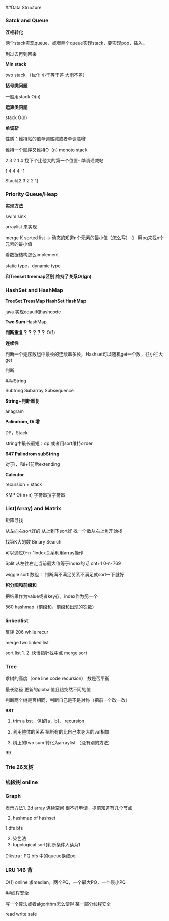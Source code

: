 ##Data Structure

### Satck and Queue

**互相转化**

两个stack实现queue，或者两个queue实现stack，要实现pop，插入。

到过去再到回来

**Min stack**

two  stack （优化 小于等于差 大雨不差）

**括号类问题**

一般用stack O(n)

**运算类问题**

stack O(n)

**单调斩**

性质：维持站的值单调递减或者单调递增

维持一个顺序又维持O（n) monoto stack

2 3 2 1 4 找下个比他大的第一个位置- 单调递减站

1 4 4 4 -1

Stack[2 3 2 2 1]

### Priority Queue/Heap

**实现方法**

swim sink

arraylist 来实现

merge K sorted list -> 动态的知道n个元素的最小值（怎么写）-》 用pq来找n个元素的最小值

看数据结构怎么implement

static type，dynamic type

**和Treeset treemap区别 维持了关系O(lgn)**

### HashSet and HashMap

**TreeSet TressMap HashSet HashMap**

java 实现eqaul和hashcode

**Two Sum** HashMap

**判断重复？？？？？** O(1) 

**连续性**

判断一个无序数组中最长的连续串多长，Hashset可以随机get一个数，往小往大get

判断

###String

Subtring Subarray Subsequence

**String+判断重复**

anagram

**Palindrom, Di 增**

DP，Stack

string中最长最短：dp 或者用sort维持order

**647 Palindrom subString**

对于i，和i+1前后extending

**Calcutor**

recursion + stack

KMP O(m+n) 字符串搜字符串

### List(Array) and Matrix

矩阵寻找

从左向右sort好的 从上到下sort好 找一个数从右上角开始找

找第K大的数  Binary Search

可以通过0-n-1index关系利用array操作

Split 从左往右走当前最大值等于index的话 cnt+1 0-n-769

wiggle sort 数组： 判断满不满足关系不满足就sort一下就好

**积分图和前缀和**

把结果作为value或者key存，index作为另一个

560 hashmap（前缀和，前缀和出现的次数）

### linkedlist

反转 206 while recur

 merge two linked list

sort list 1. 2. 快慢指针找中点 merge sort

### Tree

求树的高度（one line code recursion） 数是否平衡

最长路径 更新的global值且热突然不同的值

判断两个树是否相同，判断自己是不是对称（把前一个改一改）

**BST**

1. trim a bst，保留[a，b]， recursion 

2. 利用整体的关系 把所有的比自己本身大的val相加

3.  树上的two sum 转化为arraylist （没有别的方法）

99

### Trie 26叉树

### 线段树 online

### Graph

表示方法1. 2d array 连续空间 很不好申请，提前知道有几个节点

2. hashmap of hashset

1.dfs bfs

2. 染色法 
3. topological sort(判断条件入读为1

Dikstra : PQ bfs 中的queue换成pq

### LRU 146 背

 O(1)  online 求median，两个PQ，一个最大PQ，一个最小PQ

##线程安全

写一个算法或者algorithm怎么使得 某一部分线程安全

read write safe

